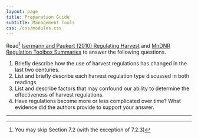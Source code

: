 ```yaml
---
layout: page
title: Preparation Guide
subtitle: Management Tools
css: /css/modules.css
---
```


Read[^1] [Isermann and Paukert (2010) Regulating Harvest](RESOURCES/IsermannPaukert_2010_HarvestRegulations.pdf) and [MnDNR Regulation Toolbox Summaries](http://www.dnr.state.mn.us/areas/fisheries/saukrapids/fisheries_toolboxes.html) to answer the following questions.

1. Briefly describe how the use of harvest regulations has changed in the last two centuries.
1. List and briefly describe each harvest regulation type discussed in both readings.
1. List and describe factors that may confound our ability to determine the effectiveness of harvest regulations.
1. Have regulations become more or less complicated over time? What evidence did the authors provide to support your answer.


----

[^1]: You may skip Section 7.2 (with the exception of 7.2.3)
